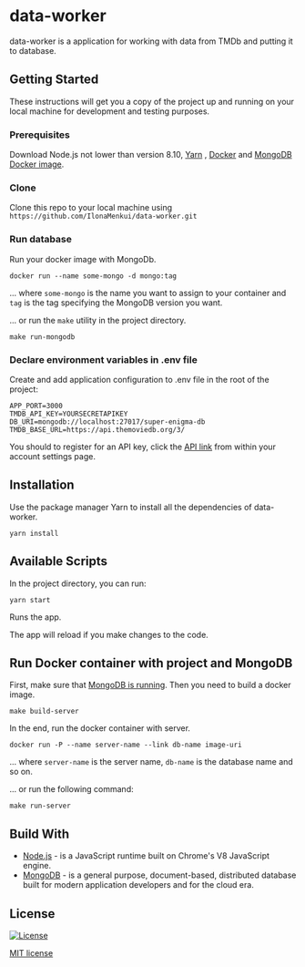 # data-worker

data-worker is a application for working with data from TMDb and putting it to database.

## Getting Started

These instructions will get you a copy of the project up and running on your local machine for development and testing purposes.

### Prerequisites

Download Node.js not lower than version 8.10, [Yarn](https://yarnpkg.com/) , [Docker](https://www.docker.com/) and [MongoDB Docker image](https://hub.docker.com/_/mongo).

### Clone

Clone this repo to your local machine using `https://github.com/IlonaMenkui/data-worker.git`

### Run database <a name="run-db"></a>

Run your docker image with MongoDb.
```
docker run --name some-mongo -d mongo:tag
```
... where ```some-mongo``` is the name you want to assign to your container and ```tag``` is the tag specifying the MongoDB version you want.

... or run the ```make``` utility in the project directory.
```
make run-mongodb
```

### Declare environment variables in .env file

Create and add application configuration to .env file in the root of the project:

```
APP_PORT=3000
TMDB_API_KEY=YOURSECRETAPIKEY
DB_URI=mongodb://localhost:27017/super-enigma-db
TMDB_BASE_URL=https://api.themoviedb.org/3/
```

You should to register for an API key, click the [API link](https://www.themoviedb.org/settings/api) from within your account settings page.

## Installation

Use the package manager Yarn to install all the dependencies of data-worker.

```
yarn install
```

## Available Scripts

In the project directory, you can run:

```
yarn start
```

Runs the app.<br>

The app will reload if you make changes to the code.<br>

## Run Docker container with project and MongoDB
First, make sure that [MongoDB is running](#run-db).
Then you need to build a docker image.
```
make build-server
```

In the end, run the docker container with server.
```
docker run -P --name server-name --link db-name image-uri
```
... where ```server-name``` is the server name, ```db-name``` is the database name and so on.

... or run the following command:

```
make run-server
```

## Build With
* [Node.js](https://nodejs.org) - is a JavaScript runtime built on Chrome's V8 JavaScript engine.
* [MongoDB](https://www.mongodb.com/) - is a general purpose, document-based, distributed database built for modern application developers and for the cloud era.

## License

[![License](http://img.shields.io/:license-mit-blue.svg?style=flat-square)](http://badges.mit-license.org)

[MIT license](https://choosealicense.com/licenses/mit/)
